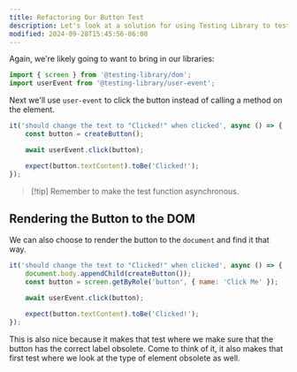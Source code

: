 ```yaml
---
title: Refactoring Our Button Test
description: Let's look at a solution for using Testing Library to test a button.
modified: 2024-09-28T15:45:56-06:00
---
```


Again, we're likely going to want to bring in our libraries:

```javascript
import { screen } from '@testing-library/dom';
import userEvent from '@testing-library/user-event';
```

Next we'll use `user-event` to click the button instead of calling a method on the element.

```javascript
it('should change the text to "Clicked!" when clicked', async () => {
	const button = createButton();

	await userEvent.click(button);

	expect(button.textContent).toBe('Clicked!');
});
```

> [!tip] Remember to make the test function asynchronous.

## Rendering the Button to the DOM

We can also choose to render the button to the `document` and find it that way.

```javascript
it('should change the text to "Clicked!" when clicked', async () => {
	document.body.appendChild(createButton());
	const button = screen.getByRole('button', { name: 'Click Me' });

	await userEvent.click(button);

	expect(button.textContent).toBe('Clicked!');
});
```

This is also nice because it makes that test where we make sure that the button has the correct label obsolete. Come to think of it, it also makes that first test where we look at the type of element obsolete as well.
